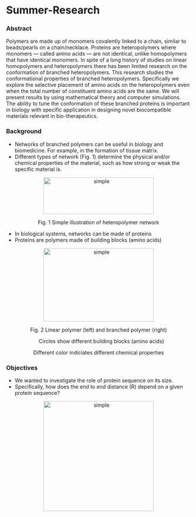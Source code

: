 # Summer-Research

### Abstract ###
Polymers are made up of monomers covalently linked to a chain, similar to beads/pearls on a chain/necklace. Proteins are heteropolymers where monomers — called amino acids — are not identical, unlike homopolymers that have identical monomers. In spite of a long history of studies on linear homopolymers and heteropolymers there has been limited research on the conformation of branched heteropolymers. This research studies the conformational properties of branched heteropolymers. Specifically we explore the selective placement of amino acids on the heteropolymers even when the total number of constituent amino acids are the same. We will present results by using mathematical theory and computer simulations. The ability to tune the conformation of these branched proteins is important in biology with specific application in designing novel biocompatible materials relevant in bio-therapeutics.


### Background ###
* Networks of branched polymers can be useful in biology and biomedicine. For example, in the formation of tissue matrix.
* Different types of network (Fig. 1) determine the physical and/or chemical properties of the material, such as how strong or weak the specific material is.
<p align="center">
  <img src="https://github.com/Chameleon-7/Summer-Research/blob/master/simple_branched_polymer.png" width="300" height="100" title="simple">
</p>
<p align="center">
  Fig. 1 Simple illustration of heteropolymer network
</p> 

* In biological systems, networks can be made of proteins
* Proteins are polymers made of building blocks (amino acids)
<p align="center">
  <img src="https://github.com/Chameleon-7/Summer-Research/blob/master/linear-vs-branched.png" width="300" height="200" title="simple">
</p>
<p align="center">
  Fig. 2 Linear polymer (left) and branched polymer (right)
</p>  

<p align="center">
  &nbsp;&nbsp;&nbsp;&nbsp;Circles show different building blocks (amino acids)
</p>

<p align="center">
     Different color indiciates different chemical properties
</p>

### Objectives ###
* We wanted to investigate the role of protein sequence on its size.
* Specifically, how does the end to end distance (R) depend on a given protein sequence?
<p align="center">
  <img src="https://github.com/Chameleon-7/Summer-Research/blob/master/Tail-Effect.png" width="300" height="300" title="simple">
</p>
